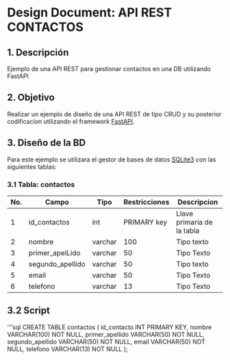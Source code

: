 # Design Document: API REST CONTACTOS

## 1. Descripción
Ejemplo de una API REST para gestionar contactos  en una DB utilizando FastAPI

## 2. Objetivo
Realizar un ejemplo de diseño de una API REST de tipo CRUD y su posterior codificacion utilizando el framework [FastAPI](https://fastapi.tiangolo.com/).

## 3. Diseño de la BD
Para este ejemplo se utilizara el gestor de bases de datos [SQLite3](https://www.sqlite.org/index.html) con las siguientes tablas:

### 3.1 Tabla: contactos
|No.|Campo|Tipo|Restricciones|Descripcion|
|--|--|--|--|--|
|1|id_contactos|int|PRIMARY key|Llave primaria de la tabla|
|2|nombre|varchar|100|Tipo texto|
|3|primer_apelLido|varchar|50|Tipo Texto|
|4|segundo_apellido|varchar|50|Tipo texto|
|5|email|varchar|50|Tipo Texto|
|6|telefono|varchar|13|Tipo Texto|

## 3.2 Script
'''sql
CREATE TABLE contactos (
    id_contacto INT PRIMARY KEY,
    nombre VARCHAR(100) NOT NULL,
    primer_apellido VARCHAR(50) NOT NULL,
    segundo_apellido VARCHAR(50) NOT NULL,
    email VARCHAR(50) NOT NULL,
    telefono VARCHAR(13) NOT NULL
);
